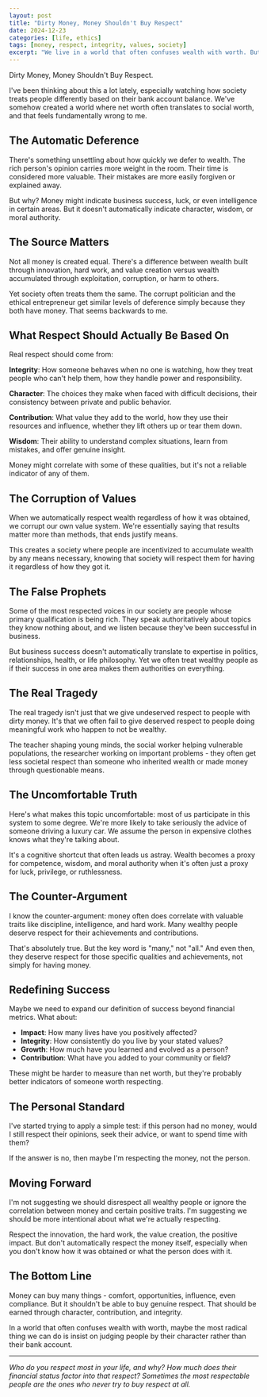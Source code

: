 ```yaml
---
layout: post
title: "Dirty Money, Money Shouldn't Buy Respect"
date: 2024-12-23
categories: [life, ethics]
tags: [money, respect, integrity, values, society]
excerpt: "We live in a world that often confuses wealth with worth. But maybe it's time to separate how much someone has from how much they deserve our respect."
---
```


Dirty Money, Money Shouldn't Buy Respect.

I've been thinking about this a lot lately, especially watching how society treats people differently based on their bank account balance. We've somehow created a world where net worth often translates to social worth, and that feels fundamentally wrong to me.

## The Automatic Deference

There's something unsettling about how quickly we defer to wealth. The rich person's opinion carries more weight in the room. Their time is considered more valuable. Their mistakes are more easily forgiven or explained away.

But why? Money might indicate business success, luck, or even intelligence in certain areas. But it doesn't automatically indicate character, wisdom, or moral authority.

## The Source Matters

Not all money is created equal. There's a difference between wealth built through innovation, hard work, and value creation versus wealth accumulated through exploitation, corruption, or harm to others.

Yet society often treats them the same. The corrupt politician and the ethical entrepreneur get similar levels of deference simply because they both have money. That seems backwards to me.

## What Respect Should Actually Be Based On

Real respect should come from:

**Integrity**: How someone behaves when no one is watching, how they treat people who can't help them, how they handle power and responsibility.

**Character**: The choices they make when faced with difficult decisions, their consistency between private and public behavior.

**Contribution**: What value they add to the world, how they use their resources and influence, whether they lift others up or tear them down.

**Wisdom**: Their ability to understand complex situations, learn from mistakes, and offer genuine insight.

Money might correlate with some of these qualities, but it's not a reliable indicator of any of them.

## The Corruption of Values

When we automatically respect wealth regardless of how it was obtained, we corrupt our own value system. We're essentially saying that results matter more than methods, that ends justify means.

This creates a society where people are incentivized to accumulate wealth by any means necessary, knowing that society will respect them for having it regardless of how they got it.

## The False Prophets

Some of the most respected voices in our society are people whose primary qualification is being rich. They speak authoritatively about topics they know nothing about, and we listen because they've been successful in business.

But business success doesn't automatically translate to expertise in politics, relationships, health, or life philosophy. Yet we often treat wealthy people as if their success in one area makes them authorities on everything.

## The Real Tragedy

The real tragedy isn't just that we give undeserved respect to people with dirty money. It's that we often fail to give deserved respect to people doing meaningful work who happen to not be wealthy.

The teacher shaping young minds, the social worker helping vulnerable populations, the researcher working on important problems - they often get less societal respect than someone who inherited wealth or made money through questionable means.

## The Uncomfortable Truth

Here's what makes this topic uncomfortable: most of us participate in this system to some degree. We're more likely to take seriously the advice of someone driving a luxury car. We assume the person in expensive clothes knows what they're talking about.

It's a cognitive shortcut that often leads us astray. Wealth becomes a proxy for competence, wisdom, and moral authority when it's often just a proxy for luck, privilege, or ruthlessness.

## The Counter-Argument

I know the counter-argument: money often does correlate with valuable traits like discipline, intelligence, and hard work. Many wealthy people deserve respect for their achievements and contributions.

That's absolutely true. But the key word is "many," not "all." And even then, they deserve respect for those specific qualities and achievements, not simply for having money.

## Redefining Success

Maybe we need to expand our definition of success beyond financial metrics. What about:

- **Impact**: How many lives have you positively affected?
- **Integrity**: How consistently do you live by your stated values?
- **Growth**: How much have you learned and evolved as a person?
- **Contribution**: What have you added to your community or field?

These might be harder to measure than net worth, but they're probably better indicators of someone worth respecting.

## The Personal Standard

I've started trying to apply a simple test: if this person had no money, would I still respect their opinions, seek their advice, or want to spend time with them?

If the answer is no, then maybe I'm respecting the money, not the person.

## Moving Forward

I'm not suggesting we should disrespect all wealthy people or ignore the correlation between money and certain positive traits. I'm suggesting we should be more intentional about what we're actually respecting.

Respect the innovation, the hard work, the value creation, the positive impact. But don't automatically respect the money itself, especially when you don't know how it was obtained or what the person does with it.

## The Bottom Line

Money can buy many things - comfort, opportunities, influence, even compliance. But it shouldn't be able to buy genuine respect. That should be earned through character, contribution, and integrity.

In a world that often confuses wealth with worth, maybe the most radical thing we can do is insist on judging people by their character rather than their bank account.

---

*Who do you respect most in your life, and why? How much does their financial status factor into that respect? Sometimes the most respectable people are the ones who never try to buy respect at all.*

